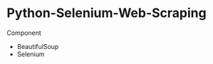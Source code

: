 # Python-Selenium-Web-Scraping
<p>Component</p>
<ul>
    <li>BeautifulSoup</li>
    <li>Selenium</li>
</ul>

